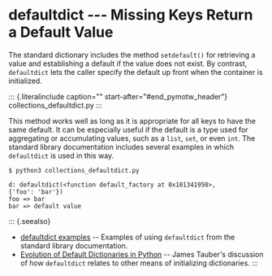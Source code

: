 # defaultdict \-\-- Missing Keys Return a Default Value

The standard dictionary includes the method `setdefault()` for retrieving a value and establishing a default if the value does not exist. By contrast, `defaultdict` lets the caller specify the default up front when the container is initialized.

::: {.literalinclude caption="" start-after="#end_pymotw_header"} collections_defaultdict.py :::

This method works well as long as it is appropriate for all keys to have the same default. It can be especially useful if the default is a type used for aggregating or accumulating values, such as a `list`, `set`, or even `int`. The standard library documentation includes several examples in which `defaultdict` is used in this way.

```{.sourceCode .none}
$ python3 collections_defaultdict.py

d: defaultdict(<function default_factory at 0x101341950>,
{'foo': 'bar'})
foo => bar
bar => default value
```

::: {.seealso}

- [defaultdict examples](https://docs.python.org/3.5/library/collections.html#defaultdict-examples) \-- Examples of using `defaultdict` from the standard library documentation.
- [Evolution of Default Dictionaries in Python](http://jtauber.com/blog/2008/02/27/evolution_of_default_dictionaries_in_python/) \-- James Tauber\'s discussion of how `defaultdict` relates to other means of initializing dictionaries. :::
